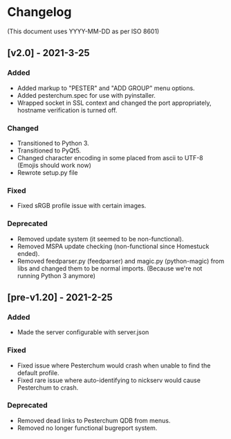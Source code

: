 # Changelog
(This document uses YYYY-MM-DD as per ISO 8601)

## [v2.0] - 2021-3-25

### Added
- Added markup to "PESTER" and "ADD GROUP" menu options.
- Added pesterchum.spec for use with pyinstaller.
- Wrapped socket in SSL context and changed the port appropriately, hostname verification is turned off.

### Changed
- Transitioned to Python 3.
- Transitioned to PyQt5.
- Changed character encoding in some placed from ascii to UTF-8 (Emojis should work now)
- Rewrote setup.py file

### Fixed
- Fixed sRGB profile issue with certain images.

### Deprecated
- Removed update system (it seemed to be non-functional).
- Removed MSPA update checking (non-functional since Homestuck ended).
- Removed feedparser.py (feedparser) and magic.py (python-magic) from libs and changed them to be normal imports. (Because we're not running Python 3 anymore)

## [pre-v1.20] - 2021-2-25
### Added
- Made the server configurable with server.json

### Fixed
- Fixed issue where Pesterchum would crash when unable to find the default profile.
- Fixed rare issue where auto-identifying to nickserv would cause Pesterchum to crash.

### Deprecated
- Removed dead links to Pesterchum QDB from menus.
- Removed no longer functional bugreport system.